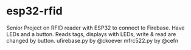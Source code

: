 # esp32-rfid
Senior Project on RFID reader with ESP32 to connect to Firebase. Have LEDs and a button. Reads tags, displays with LEDs, write &amp; read are changed by button.
ufirebase.py by @ckoever
mfrc522.py by @cefn
